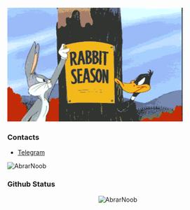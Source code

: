 <img src= "https://raw.githubusercontent.com/AbrarNoob/blah-blah/main/m9Ie58N.gif" height="260" width="400" class="center"> </h2>

### Contacts
-  [Telegram](https://telegram.me/AbrarNoob)

<p align="left"> <img src="https://komarev.com/ghpvc/?username=AbrarNoob&label=Profile%20Viewed&color=red" alt="AbrarNoob" /> </p>


### Github Status
</p>
<p align="center">
<img src="https://github-readme-stats.vercel.app/api?username=AbrarNoob&show_icons=true&locale=en&theme=light"  alt="AbrarNoob" />
</p>
